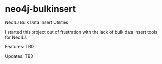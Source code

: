 neo4j-bulkinsert
================

Neo4J Bulk Data Insert Utilities

I started this project out of frustration with the lack of bulk data insert tools for Neo4J.

Features:
TBD

Updates:
TBD
